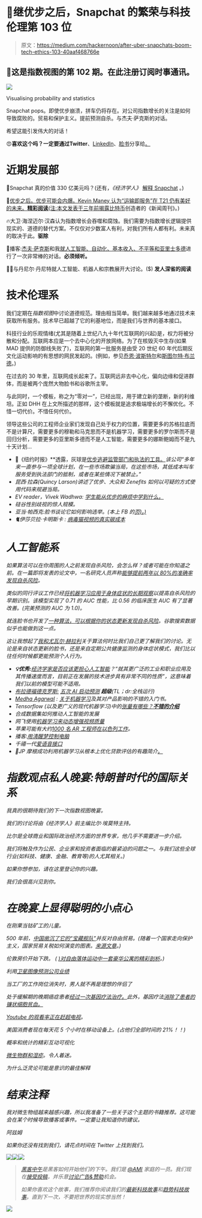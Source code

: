 # 🔮继优步之后，Snapchat 的繁荣与科技伦理第 103 位

> 原文：<https://medium.com/hackernoon/after-uber-snapchats-boom-tech-ethics-103-40aaf468766e>

## 🚀这是指数视图的第 102 期。在此注册订阅时事通讯。

![](img/4099d61c53d0d71165f5f210ff818397.png)

Visualising probability and statistics

Snapchat pops。即使优步崩溃，拼车仍将存在。对公司指数增长的关注是如何导致腐败的。贸易和保护主义。提前预测自杀。与杰夫·萨克斯的对话。

希望这能引发伟大的对话！

😍**喜欢这个吗？**一定要通过**Twitter**、[LinkedIn](https://www.linkedin.com/shareArticle?mini=true&url=http://azeem.io/s&title=Azeem%27s%20Exponential%20Digest%20-%20highly%20recommended&summary=&source=)、[脸书](https://www.facebook.com/sharer/sharer.php?u=http://azeem.io/s)分享给[。](https://twitter.com/intent/tweet?text=Love%20Exponential%20View%20from%20@azeem%20Great%20weekly%20newsletter%20Sign%20up%20http://azeem.io/s)

# 近期发展部

👻Snapchat 真的价值 330 亿美元吗？(还有，*《经济学人》* [解释 Snapchat](http://www.economist.com/blogs/economist-explains/2017/03/economist-explains-0) 。)

🚗[优步之后。优步可能会内爆。Kevin Maney 认为“运输即服务”在 T21 仍有美好的未来。**精彩阅读**(注:本文发表于三年前](http://europe.newsweek.com/uber-turn-silicon-valley-spectacular-crash-563716?rm=eu)[揭露比特币](http://europe.newsweek.com/face-behind-bitcoin-247957?rm=eu)创造者的《新闻周刊》。)

🔥大卫·海涅迈尔·汉森认为指数增长会吞噬和腐蚀。我们需要为指数增长逻辑提供现实的、道德的替代方案。不仅仅对少数富人有利，对我们所有人都有利。未来真的取决于此。**驱除**

🔮播客:[杰夫·萨克斯](/tag/jeffrey-sachs)和我[就人工智能、自动化、基本收入、不平等和亚里士多德](https://soundcloud.com/exponentialview/ai-automation-the-economy-jeff-sachs-in-conversation-with-azeem-azhar)进行了一次非常棒的对话。**必须倾听。**

🙏🏼与丹尼尔·丹尼特就人工智能、机器人和宗教展开大讨论。($) **发人深省的阅读**

# 技术伦理系

我们定期在*指数视图*中讨论道德规范。理由相当简单。我们越来越多地通过技术来获取所有服务。技术早已超越了它的利基地位，而是我们与世界的基本接口。

科技行业的乐观情绪(尤其是随着上世纪八九十年代互联网的兴起)是，权力将被分散和分配。互联网本应是一个去中心化的开放网络。为了在核毁灭中生存(如果 MAD 提供的防御线失败了)，互联网的第一批服务是由受 20 世纪 60 年代后期反文化运动影响的有思想的网民发起的。(例如，参见[乔恩·波斯特尔](https://www.internetsociety.org/articles/memory-jon-postel)和[斯图尔特·布兰德](https://www.edge.org/conversation/fred_turner-stewart-brand-meets-the-cybernetic-counterculture)。)

在过去的 30 年里，互联网成长起来了。互联网远非去中心化，偏向边缘和促进群体，而是被两个庞然大物脸书和谷歌所主宰。

与此同时，一个模板，称之为“零对一”，已经出现，用于建立新的垄断，新的利维坦。正如 DHH 在上文所描述的那样，这个模板就是追求极端增长的不懈优化。不惜一切代价。不惜任何代价。

领导这些公司的工程师企业家们发现自己处于权力的位置，需要更多的苏格拉底而不是计算尺，需要更多的穆勒和马克思而不是机器学习，需要更多的罗尔斯而不是回归分析，需要更多的亚里斯多德而不是人工智能，需要更多的娜斯鲍姆而不是九十天计划…

*   🎱《纽约时报》**透露，灰球是[优步逃避监管部门和执法的工具。](https://www.nytimes.com/2017/03/03/technology/uber-greyball-program-evade-authorities.html)*该公司“多年来一直参与一项全球计划，在一些市场欺骗当局，在这些市场，其低成本叫车服务受到执法部门的抵制，或者在某些情况下被禁止。”*
*   *昆西·拉森(Quincy Larson)讲述了优步、大众和 Zenefits 如何以可疑的方式使用代码来规避当局。*
*   *EV reader，Vivek Wadhwa: [学生能从优步的麻烦中学到什么。](https://www.washingtonpost.com/news/innovations/wp/2017/03/04/what-students-should-learn-from-ubers-recent-troubles/)*
*   *硅谷性别歧视的惊人规模。*
*   *亚当·帕西克:脸书谈论它如何影响选举。(本上 FB 的[页)。)](https://www.facebook.com/business/success/toomey-for-senate)*
*   *🐈伊莎贝拉·卡明斯卡 : [病毒猫视频的真实碳成本](https://www.ft.com/content/68b38ac2-fced-11e6-8d8e-a5e3738f9ae4)*

# *人工智能系*

*如果算法可以在你周围的人之前发现自杀风险，会怎么样？或者可能在你知道之前。在一篇即将发表的论文中，一名研究人员声称[能够提前两年以 80%的准确率发现自杀风险](https://news.fsu.edu/news/health-medicine/2017/02/28/how-artificial-intelligence-save-lives-21st-century/)。*

*类似的同行评议工作已经[将机器学习应用于身体症状的长期观察](https://www.ncbi.nlm.nih.gov/pmc/articles/PMC4960407/)以提高自杀风险的早期识别。该模型实现了 0.71 的 AUC 性能，比 0.56 的临床医生 AUC 有了显著改善。(完美预测的 AUC 为 1.0)。*

*就连脸书也开发了[一种算法，可以根据你的状态更新发现自杀风险](http://www.bbc.co.uk/news/technology-39126027)。谷歌搜索数据似乎也能做到这一点。*

*这让我想起了[我和尤瓦尔·赫拉利](https://soundcloud.com/exponentialview/homo-deus-a-conversation-between-yuval-harari-and-azeem-azhar)关于算法何时比我们自己更了解我们的讨论。无论是来自状态更新的脸书，还是来自定期公共健康监测的身体症状模式，我们比以往任何时候都更能预测个人行为。*

*   ***💡优秀:**[经济学家是否应该更担心人工智能](https://bankunderground.co.uk/2017/03/01/should-economists-be-more-concerned-about-artificial-intelligence/)？“就其更广泛的工业和职业应用及其传播速度而言，目前正在发展的技术进步具有非常不同的性质”，这意味着我们以前的模型可能不适用。*
*   *[布拉德福德克罗斯:](https://medium.com/@bradfordcross/latest) [五次 AI 启动预测](http://www.bradfordcross.com/blog/2017/3/3/five-ai-startup-predictions-for-2017) **超级**(TL；dr:全栈运行)*
*   *[Medha Agarwal](/@medhaa) : [关于机器学习](/@medhaa/three-things-you-need-to-know-about-machine-learning-99e6f5815aee#.uea0t7nnj)及其对产品影响的不错的入门书。*
*   *Tensorflow (以及更广义的现代机器学习)中的[张量有哪些？**不错的介绍**](https://hackernoon.com/learning-ai-if-you-suck-at-math-p4-tensors-illustrated-with-cats-27f0002c9b32#.frkkcgxcq)*
*   *合成数据集如何推动人工智能的发展*
*   *网飞使用[机器学习来动态增强视频质量](https://qz.com/920857/netflix-nflx-uses-ai-in-its-new-codec-to-compress-video-scene-by-scene/)*
*   *苹果可能有大约[1000 名 AR 工程师在以色列工作](http://www.roadtovr.com/ubs-apple-could-have-over-1000-engineers-working-on-ar-in-israel/)。*
*   *播客:[用清醒梦控制电脑](http://www.cbc.ca/radio/quirks/don-t-pee-in-the-pool-bees-play-ball-and-lucid-dreaming-1.4008562/can-we-control-computers-with-our-dreams-1.4008629)*
*   *千禧一代[爱语音接口](http://readmultiplex.com/2017/03/01/survey-millennials-have-a-voice-first-love-affair/)*
*   *📜JP 摩根成功利用机器学习从根本上优化贷款评估的有趣简介[。](https://www.bloomberg.com/news/articles/2017-02-28/jpmorgan-marshals-an-army-of-developers-to-automate-high-finance)*

# *指数观点私人晚宴:特朗普时代的国际关系*

*我真的很期待我们的下一次指数视图晚宴。*

*我们的讨论将由《经济学人》前主编比尔·埃莫特主持。*

*比尔是全球商业和国际政治经济方面的世界专家，他几乎不需要进一步介绍。*

*我们将触及作为公民、企业家和投资者面临的最紧迫的问题之一。与我们这些全球行业(如科技、健康、金融、教育等)的人尤其相关。)*

*如果你想参加，请在这里登记你的兴趣。*

*我们会很高兴见到你。*

# *在晚宴上显得聪明的小点心*

*在刚果当钴矿工的儿童。*

*500 年前，[中国凿沉了它的“宝藏舰队”](http://uk.businessinsider.com/china-zhenge-he-treasure-fleet-elite-free-trade-2017-2)并反对自由贸易。(随着一个国家走向保护主义，国家贸易关税如何演变的图表。[来源文章](https://ideas.repec.org/a/sej/ancoec/v674y2001p848-868.html)。)*

*伦敦房价开始下跌。 ( [)对自由落体运动中一套豪华公寓的精彩剖析](/@danfareyjones/lets-go-fly-a-kite-2a4da0a62533#.y3p7b0gru)。)*

*利用[卫星图像预测公司业绩](https://theoutline.com/post/1169/jc-penney-satellite-imaging)*

*当工厂的工作岗位消失时，男人就不再是理想的伴侣了*

*处于缓解期的晚期癌症患者[经过一次基因疗法治疗。](http://www.telegraph.co.uk/science/2017/02/28/terminal-cancer-patients-complete-remission-one-gene-therapy/?utm_content=buffer897ec&utm_medium=social&utm_source=facebook.com&utm_campaign=buffer)此外，基因疗法[消除了患者的镰状细胞贫血。](http://edition.cnn.com/2017/03/03/health/sickle-cell-anemia/index.html)*

*[Youtube 的观看率正在赶超电视](https://www.wsj.com/articles/youtube-tops-1-billion-hours-of-video-a-day-on-pace-to-eclipse-tv-1488220851)。*

*美国消费者现在每天花 5 个小时在移动设备上。(占他们全部时间的 21%！！)*

*概率和统计的精彩互动可视化*

*[微生物群和湿疹](http://bigthink.com/robby-berman/it-may-be-your-microbiome-will-become-your-personal-pharmacy)。令人着迷。*

*为什么泛灵论可能是意识的最佳解释*

# *结束注释*

*我对微生物组越来越感兴趣，所以我准备了一些关于这个主题的书籍推荐。这可能会在某个时候导致播客或事件。一定要让我知道你的建议。*

*阿兹姆*

*如果你还没有找到我们，请花点时间在 Twitter 上找到我们。*

*[![](img/50ef4044ecd4e250b5d50f368b775d38.png)](http://bit.ly/HackernoonFB)**[![](img/979d9a46439d5aebbdcdca574e21dc81.png)](https://goo.gl/k7XYbx)**[![](img/2930ba6bd2c12218fdbbf7e02c8746ff.png)](https://goo.gl/4ofytp)*

> *[黑客中午](http://bit.ly/Hackernoon)是黑客如何开始他们的下午。我们是 [@AMI](http://bit.ly/atAMIatAMI) 家庭的一员。我们现在[接受投稿](http://bit.ly/hackernoonsubmission)，并乐意[讨论广告&赞助](mailto:partners@amipublications.com)机会。*
> 
> *如果你喜欢这个故事，我们推荐你阅读我们的[最新科技故事](http://bit.ly/hackernoonlatestt)和[趋势科技故事](https://hackernoon.com/trending)。直到下一次，不要把世界的现实想当然！*

*![](img/be0ca55ba73a573dce11effb2ee80d56.png)*